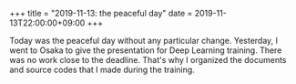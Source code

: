 +++
title =  "2019-11-13: the peaceful day"
date = 2019-11-13T22:00:00+09:00
+++

Today was the peaceful day without any particular change.
Yesterday, I went to Osaka to give the presentation for Deep Learning training.
There was no work close to the deadline.
That's why I organized the documents and source codes that I made during the training.
